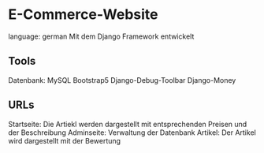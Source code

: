 # E-Commerce-Website

language: german
Mit dem Django Framework entwickelt

## Tools

Datenbank: MySQL
Bootstrap5
Django-Debug-Toolbar
Django-Money

## URLs
Startseite: Die Artiekl werden dargestellt mit entsprechenden Preisen und der Beschreibung
Adminseite: Verwaltung der Datenbank
Artikel: Der Artikel wird dargestellt mit der Bewertung 